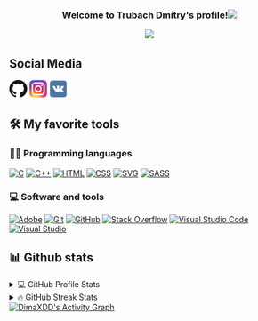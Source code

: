 <h3 align="center">
  Welcome to Trubach Dmitry's profile!<img src="https://media.giphy.com/media/hvRJCLFzcasrR4ia7z/giphy.gif" width="28"> 
</h3>

<!-- Typing SVG by DimaXDD - https://github.com/DenverCoder1/readme-typing-svg -->
<p align="center">
  <a href="https://github.com/DenverCoder1/readme-typing-svg"><img src="https://readme-typing-svg.herokuapp.com/?lines=Student%20of%20BSTU;1.5%2B%20years%20of%20coding%20experience;Always%20learning%20new%20things&font=Fira%20Code&center=true&width=440&height=45&color=f75c7e&vCenter=true&size=22"></a>
</p>

## Social Media

[![GitHub](icons/github.png)](https://github.com/DimaXDD)
[![Instagram](icons/instagram.png)](https://www.instagram.com/dima_xdd_/)
[![VK](icons/vk.png)](https://vk.com/dimooon_xdd)

## 🛠️ My favorite tools

### 👨‍💻 Programming languages
<p>
    <a href="https://github.com/search?q=user%3ADimaXDD+language%3Ac"><img alt="C" src="https://custom-icon-badges.herokuapp.com/badge/C-03599C.svg?style=flat-square&logo=c-in-hexagon&logoColor=white"></a>
    <a href="https://github.com/search?q=user%3ADimaXDD+language%3Acpp"><img alt="C++" src="https://custom-icon-badges.herokuapp.com/badge/C++-9C033A.svg?style=flat-square&logo=cpp2&logoColor=white"></a>
    <a href="https://github.com/search?q=user%3ADimaXDD+language%3Ahtml"><img alt="HTML" src="https://img.shields.io/badge/HTML-E34F26.svg?style=flat-square&logo=html5&logoColor=white"></a>
    <a href="https://github.com/search?q=user%3ADimaXDD+language%3Acss"><img alt="CSS" src="https://img.shields.io/badge/CSS-1572B6.svg?style=flat-square&logo=css3&logoColor=white"></a>
  <a href="https://github.com/search?q=user%3ADenverCoder1+language%3Asvg"><img alt="SVG" src="https://img.shields.io/badge/SVG%2BXML-e0982c.svg?style=flat-square&logo=svg&logoColor=white"></a>
    <a href="https://github.com/search?q=user%3ADimaXDD+language%3Asass"><img alt="SASS" src="https://img.shields.io/badge/Sass-hotpink.svg?style=flat-square&logo=SASS&logoColor=white"></a>
</p>

### 💻 Software and tools
<p>
    <a href="#"><img alt="Adobe" src="https://img.shields.io/badge/Adobe-FF0000.svg?style=flat-square&logo=adobe&logoColor=white"></a>
    <a href="#"><img alt="Git" src="https://img.shields.io/badge/Git-F05033.svg?style=flat-square&logo=git&logoColor=white"></a>
    <a href="#"><img alt="GitHub" src="https://img.shields.io/badge/GitHub-000001.svg?style=flat-square&logo=github&logoColor=white"></a>
    <a href="#"><img alt="Stack Overflow" src="https://img.shields.io/badge/-Stack%20Overflow-FE7A16?style=flat-square&logo=stack-overflow&logoColor=white"></a>
    <a href="#"><img alt="Visual Studio Code" src="https://img.shields.io/badge/Visual%20Studio%20Code-0078d7.svg?style=flat-square&logo=visual-studio-code&logoColor=white"></a>
    <a href="#"><img alt="Visual Studio" src="https://img.shields.io/badge/Visual%20Studio-8b00ff.svg?style=flat-square&logo=visual-studio&logoColor=white"></a>
 </p>
    

## 📊 Github stats

<!-- https://github.com/anuraghazra/github-readme-stats -->
<details> 
  <summary>💻 GitHub Profile Stats</summary>
  <br/>
    <a href="https://github.com/anuraghazra/github-readme-stats"><img alt="DimaXDD's Github Stats" src="https://denvercoder1-github-readme-stats.vercel.app/api/?username=DimaXDD&show_icons=true&count_private=true&theme=react&hide_border=true&bg_color=1F222E&title_color=F85D7F&icon_color=F8D866" height="192px"/></a>
  <a href="https://github.com/anuraghazra/github-readme-stats"><img alt="DimaXDD's Top Languages" src="https://github-readme-stats.vercel.app/api/top-langs/?username=DimaXDD&langs_count=8&layout=compact&theme=react&hide_border=true&bg_color=1F222E&title_color=F85D7F&icon_color=F8D866&hide=Jupyter%20Notebook" height="192px"/></a>
  <br/>
</details>

<details> 
  <summary>🔥 GitHub Streak Stats</summary>
  <br/>
    <a href="https://github.com/DenverCoder1/github-readme-streak-stats">
    <img alt="DimaXDD's streak" src="https://github-readme-streak-stats.herokuapp.com/?user=DimaXDD&theme=monokai-metallian&hide_border=true"/>
  </a>
  <br/>
</details>
<!-- https://github.com/ashutosh00710/github-readme-activity-graph -->
<a href="https://github.com/ashutosh00710/github-readme-activity-graph"><img alt="DimaXDD's Activity Graph" src="https://denvercoder1-activity-graph.herokuapp.com/graph/?username=DimaXDD&bg_color=1F222E&color=F8D866&line=F85D7F&point=FFFFFF&hide_border=true" /></a>
